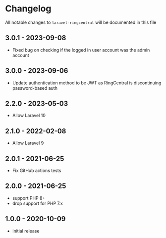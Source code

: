 # Changelog

All notable changes to `laravel-ringcentral` will be documented in this file

## 3.0.1 - 2023-09-08

- Fixed bug on checking if the logged in user account was the admin account

## 3.0.0 - 2023-09-06

- Update authentication method to be JWT as RingCentral is discontinuing password-based auth

## 2.2.0 - 2023-05-03

- Allow Laravel 10

## 2.1.0 - 2022-02-08

- Allow Laravel 9

## 2.0.1 - 2021-06-25

- Fix GitHub actions tests

## 2.0.0 - 2021-06-25

- support PHP 8+
- drop support for PHP 7.x

## 1.0.0 - 2020-10-09

- initial release
